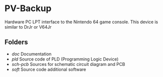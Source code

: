 # PV-Backup

Hardware PC LPT interface to the Nintendo 64 game console. This device is similar to DrJr or V64Jr 

## Folders

- *doc* Documentation
- *pld* Source code of PLD (Programming Logic Device)
- *sch-pcb* Sources for schematic circuit diagram and PCB
- *soft* Source code additional software
